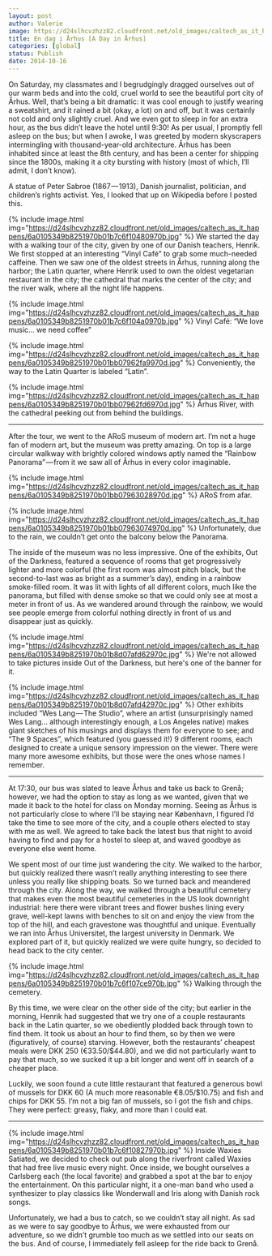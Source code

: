 ```yaml
---
layout: post
author: Valerie
image: https://d24slhcvzhzz82.cloudfront.net/old_images/caltech_as_it_happens/6a0105349b8251970b01b7c6f10450970b.jpg
title: En dag i Århus [A Day in Århus]
categories: [global]
status: Publish
date: 2014-10-16
---
```


On Saturday, my classmates and I begrudgingly dragged ourselves out of our warm beds and into the cold, cruel world to see the beautiful port city of Århus. Well, that’s being a bit dramatic: it was cool enough to justify wearing a sweatshirt, and it rained a bit (okay, a lot) on and off, but it was certainly not cold and only slightly cruel. And we even got to sleep in for an extra hour, as the bus didn’t leave the hotel until 9:30!
As per usual, I promptly fell asleep on the bus; but when I awoke, I was greeted by modern skyscrapers intermingling with thousand-year-old architecture. Århus has been inhabited since at least the 8th century, and has been a center for shipping since the 1800s, making it a city bursting with history (most of which, I’ll admit, I don’t know).

A statue of Peter Sabroe (1867 — 1913), Danish journalist, politician, and children’s rights activist. Yes, I looked that up on Wikipedia before I posted this.


{% include image.html img="https://d24slhcvzhzz82.cloudfront.net/old_images/caltech_as_it_happens/6a0105349b8251970b01b7c6f10480970b.jpg" %}
We started the day with a walking tour of the city, given by one of our Danish teachers, Henrik. We first stopped at an interesting “Vinyl Café” to grab some much-needed caffeine. Then we saw one of the oldest streets in Århus, running along the harbor; the Latin quarter, where Henrik used to own the oldest vegetarian restaurant in the city; the cathedral that marks the center of the city; and the river walk, where all the night life happens.


{% include image.html img="https://d24slhcvzhzz82.cloudfront.net/old_images/caltech_as_it_happens/6a0105349b8251970b01b7c6f104a0970b.jpg" %}
Vinyl Café: “We love music… we need coffee”


{% include image.html img="https://d24slhcvzhzz82.cloudfront.net/old_images/caltech_as_it_happens/6a0105349b8251970b01bb07962fa9970d.jpg" %}
Conveniently, the way to the Latin Quarter is labeled “Latin”.


{% include image.html img="https://d24slhcvzhzz82.cloudfront.net/old_images/caltech_as_it_happens/6a0105349b8251970b01bb07962fd6970d.jpg" %}
Århus River, with the cathedral peeking out from behind the buildings.

---

After the tour, we went to the ARoS museum of modern art. I’m not a huge fan of modern art, but the museum was pretty amazing. On top is a large circular walkway with brightly colored windows aptly named the “Rainbow Panorama” — from it we saw all of Århus in every color imaginable.


{% include image.html img="https://d24slhcvzhzz82.cloudfront.net/old_images/caltech_as_it_happens/6a0105349b8251970b01bb07963028970d.jpg" %}
ARoS from afar.


{% include image.html img="https://d24slhcvzhzz82.cloudfront.net/old_images/caltech_as_it_happens/6a0105349b8251970b01bb07963074970d.jpg" %}
Unfortunately, due to the rain, we couldn’t get onto the balcony below the Panorama.

The inside of the museum was no less impressive. One of the exhibits, Out of the Darkness, featured a sequence of rooms that get progressively lighter and more colorful (the first room was almost pitch black, but the second-to-last was as bright as a summer’s day), ending in a rainbow smoke-filled room. It was lit with lights of all different colors, much like the panorama, but filled with dense smoke so that we could only see at most a meter in front of us. As we wandered around through the rainbow, we would see people emerge from colorful nothing directly in front of us and disappear just as quickly.


{% include image.html img="https://d24slhcvzhzz82.cloudfront.net/old_images/caltech_as_it_happens/6a0105349b8251970b01b8d07afd62970c.jpg" %}
We're not allowed to take pictures inside Out of the Darkness, but here's one of the banner for it.


{% include image.html img="https://d24slhcvzhzz82.cloudfront.net/old_images/caltech_as_it_happens/6a0105349b8251970b01b8d07afd42970c.jpg" %}
Other exhibits included “Wes Lang — The Studio”, where an artist (unsurprisingly named Wes Lang… although interestingly enough, a Los Angeles native) makes giant sketches of his musings and displays them for everyone to see; and “The 9 Spaces”, which featured (you guessed it!) 9 different rooms, each designed to create a unique sensory impression on the viewer. There were many more awesome exhibits, but those were the ones whose names I remember.

---

At 17:30, our bus was slated to leave Århus and take us back to Grenå; however, we had the option to stay as long as we wanted, given that we made it back to the hotel for class on Monday morning. Seeing as Århus is not particularly close to where I’ll be staying near København, I figured I’d take the time to see more of the city, and a couple others elected to stay with me as well. We agreed to take back the latest bus that night to avoid having to find and pay for a hostel to sleep at, and waved goodbye as everyone else went home.

We spent most of our time just wandering the city. We walked to the harbor, but quickly realized there wasn’t really anything interesting to see there unless you really like shipping boats. So we turned back and meandered through the city. Along the way, we walked through a beautiful cemetery that makes even the most beautiful cemeteries in the US look downright industrial: here there were vibrant trees and flower bushes lining every grave, well-kept lawns with benches to sit on and enjoy the view from the top of the hill, and each gravestone was thoughtful and unique. Eventually we ran into Århus Universitet, the largest university in Denmark. We explored part of it, but quickly realized we were quite hungry, so decided to head back to the city center.


{% include image.html img="https://d24slhcvzhzz82.cloudfront.net/old_images/caltech_as_it_happens/6a0105349b8251970b01b7c6f107ce970b.jpg" %}
Walking through the cemetery.

By this time, we were clear on the other side of the city; but earlier in the morning, Henrik had suggested that we try one of a couple restaurants back in the Latin quarter, so we obediently plodded back through town to find them. It took us about an hour to find them, so by then we were (figuratively, of course) starving. However, both the restaurants’ cheapest meals were DKK 250 (€33.50/$44.80), and we did not particularly want to pay that much, so we sucked it up a bit longer and went off in search of a cheaper place.

Luckily, we soon found a cute little restaurant that featured a generous bowl of mussels for DKK 60 (A much more reasonable €8.05/$10.75) and fish and chips for DKK 55. I’m not a big fan of mussels, so I got the fish and chips. They were perfect: greasy, flaky, and more than I could eat.

---



{% include image.html img="https://d24slhcvzhzz82.cloudfront.net/old_images/caltech_as_it_happens/6a0105349b8251970b01b7c6f10827970b.jpg" %}
Inside Waxies
Satiated, we decided to check out pub along the riverfront called Waxies that had free live music every night. Once inside, we bought ourselves a Carlsberg each (the local favorite) and grabbed a spot at the bar to enjoy the entertainment. On this particular night, it a one-man band who used a synthesizer to play classics like Wonderwall and Iris along with Danish rock songs.

Unfortunately, we had a bus to catch, so we couldn’t stay all night. As sad as we were to say goodbye to Århus, we were exhausted from our adventure, so we didn’t grumble too much as we settled into our seats on the bus. And of course, I immediately fell asleep for the ride back to Grenå.

